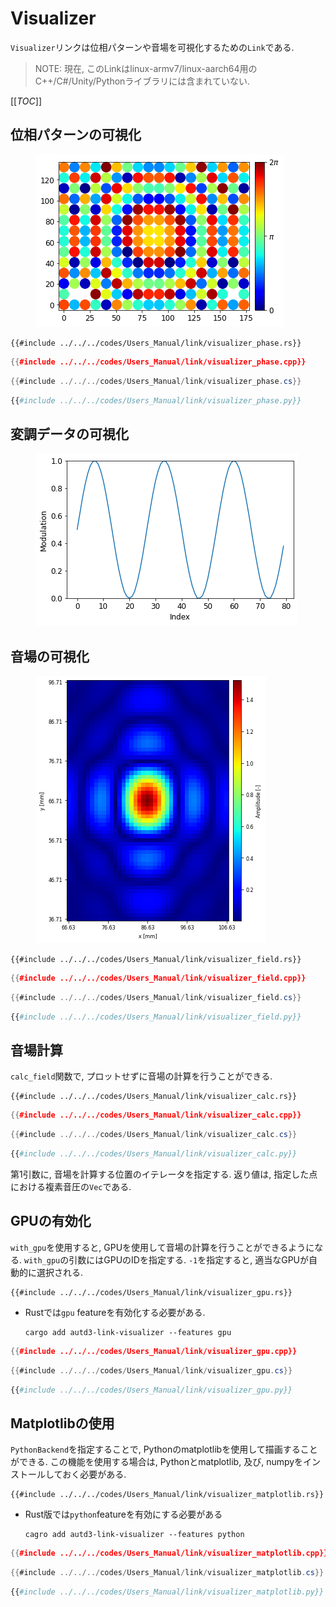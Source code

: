 # Visualizer

`Visualizer`リンクは位相パターンや音場を可視化するための`Link`である.

> NOTE:
> 現在, このLinkはlinux-armv7/linux-aarch64用のC++/C#/Unity/Pythonライブラリには含まれていない. 

[[_TOC_]]

## 位相パターンの可視化

<figure>
  <img src="../../fig/Users_Manual/phase.png"/>
</figure>

```rust,edition2021
{{#include ../../../codes/Users_Manual/link/visualizer_phase.rs}}
```

```cpp
{{#include ../../../codes/Users_Manual/link/visualizer_phase.cpp}}
```

```cs
{{#include ../../../codes/Users_Manual/link/visualizer_phase.cs}}
```

```python
{{#include ../../../codes/Users_Manual/link/visualizer_phase.py}}
```

## 変調データの可視化

<figure>
  <img src="../../fig/Users_Manual/mod.png"/>
</figure>


## 音場の可視化

<figure>
  <img src="../../fig/Users_Manual/xy.png"/>
</figure>

```rust,edition2021
{{#include ../../../codes/Users_Manual/link/visualizer_field.rs}}
```

```cpp
{{#include ../../../codes/Users_Manual/link/visualizer_field.cpp}}
```

```cs
{{#include ../../../codes/Users_Manual/link/visualizer_field.cs}}
```

```python
{{#include ../../../codes/Users_Manual/link/visualizer_field.py}}
```

## 音場計算

`calc_field`関数で, プロットせずに音場の計算を行うことができる.


```rust,edition2021
{{#include ../../../codes/Users_Manual/link/visualizer_calc.rs}}
```

```cpp
{{#include ../../../codes/Users_Manual/link/visualizer_calc.cpp}}
```

```cs
{{#include ../../../codes/Users_Manual/link/visualizer_calc.cs}}
```

```python
{{#include ../../../codes/Users_Manual/link/visualizer_calc.py}}
```


第1引数に, 音場を計算する位置のイテレータを指定する.
返り値は, 指定した点における複素音圧の`Vec`である.

## GPUの有効化

`with_gpu`を使用すると, GPUを使用して音場の計算を行うことができるようになる.
`with_gpu`の引数にはGPUのIDを指定する. `-1`を指定すると, 適当なGPUが自動的に選択される.

```rust,edition2021
{{#include ../../../codes/Users_Manual/link/visualizer_gpu.rs}}
```

- Rustでは`gpu` featureを有効化する必要がある.
    ```shell
    cargo add autd3-link-visualizer --features gpu
    ```

```cpp
{{#include ../../../codes/Users_Manual/link/visualizer_gpu.cpp}}
```

```cs
{{#include ../../../codes/Users_Manual/link/visualizer_gpu.cs}}
```

```python
{{#include ../../../codes/Users_Manual/link/visualizer_gpu.py}}
```

## Matplotlibの使用

`PythonBackend`を指定することで, Pythonのmatplotlibを使用して描画することができる.
この機能を使用する場合は, Pythonとmatplotlib, 及び, numpyをインストールしておく必要がある.

```rust,edition2021
{{#include ../../../codes/Users_Manual/link/visualizer_matplotlib.rs}}
```

- Rust版では`python`featureを有効にする必要がある

    ```shell
    cagro add autd3-link-visualizer --features python
    ```

```cpp
{{#include ../../../codes/Users_Manual/link/visualizer_matplotlib.cpp}}
```

```cs
{{#include ../../../codes/Users_Manual/link/visualizer_matplotlib.cs}}
```

```python
{{#include ../../../codes/Users_Manual/link/visualizer_matplotlib.py}}
```

